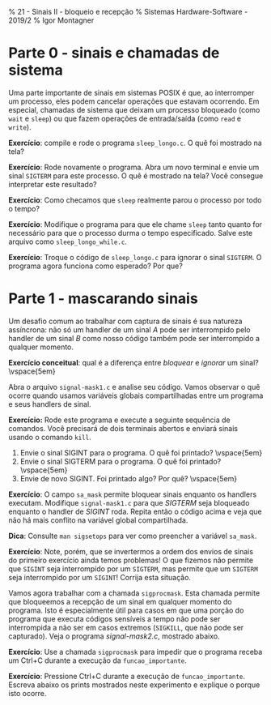 % 21 - Sinais II - bloqueio e recepção 
% Sistemas Hardware-Software - 2019/2
% Igor Montagner

# Parte 0 - sinais e chamadas de sistema

Uma parte importante de sinais em sistemas POSIX é que, ao interromper um processo, eles podem cancelar operações que estavam ocorrendo. Em especial, chamadas de sistema que deixam um processo bloqueado (como `wait` e `sleep`) ou que fazem operações de entrada/saída (como `read` e `write`). 

**Exercício**: compile e rode o programa `sleep_longo.c`. O quê foi mostrado na tela?

**Exercício**: Rode novamente o programa. Abra um novo terminal e envie um sinal `SIGTERM` para este processo. O quê é mostrado na tela? Você consegue interpretar este resultado?

**Exercício**: Como checamos que `sleep` realmente parou o processo por todo o tempo?

**Exercício**: Modifique o programa para que ele chame `sleep` tanto quanto for necessário para que o processo durma o tempo especificado. Salve este arquivo como `sleep_longo_while.c`.

**Exercício**: Troque o código de `sleep_longo.c` para ignorar o sinal `SIGTERM`. O programa agora funciona como esperado? Por que?

# Parte 1 - mascarando sinais

Um desafio comum ao trabalhar com captura de sinais é sua natureza 
assíncrona: não só um handler de um sinal *A* pode ser interrompido pelo
handler de um sinal *B* como nosso código também pode ser interrompido
a qualquer momento. 

**Exercício conceitual**: qual é a diferença entre *bloquear* e *ignorar* um sinal? \vspace{5em}

Abra o arquivo `signal-mask1.c` e analise seu código. Vamos observar o quê ocorre
quando usamos variáveis globais compartilhadas entre um programa e seus handlers de
sinal. 

**Exercício:** Rode este programa e execute a seguinte sequência de comandos. Você precisará de dois terminais abertos e enviará sinais usando o comando `kill`. 

1. Envie o sinal SIGINT para o programa. O quê foi printado? \vspace{5em}
1. Envie o sinal SIGTERM para o programa. O quê foi printado? \vspace{5em}
1. Envie de novo SIGINT. Foi printado algo? Por quê? \vspace{5em}

**Exercício**: O campo `sa_mask` permite bloquear sinais enquanto os handlers
executam. Modifique `signal-mask1.c` para que *SIGTERM* seja bloqueado enquanto o handler de *SIGINT* roda. Repita então o código acima e veja que não há mais conflito na variável global compartilhada. 

**Dica**: Consulte `man sigsetops` para ver como preencher a variável `sa_mask`. 

**Exercício**: Note, porém, que se invertermos a ordem dos envios de sinais do primeiro exercício ainda temos problemas! O que fizemos não permite que `SIGINT` seja interrompido por um `SIGTERM`, mas permite que um `SIGTERM` seja interrompido por um `SIGINT`! Corrija esta situação.

Vamos agora trabalhar com a chamada `sigprocmask`. Esta chamada permite que bloqueemos a recepção de um sinal em qualquer momento do programa. Isto é especialmente útil para casos em que uma porção do programa que executa códigos sensíveis a tempo não pode ser interrompida a não ser em casos extremos (`SIGKILL`, que não pode ser capturado). Veja o programa *signal-mask2.c*, mostrado abaixo.

<div class="include code" id="signal-mask2.c" language="c"></div>

**Exercício**: Use a chamada `sigprocmask` para impedir que o programa receba um Ctrl+C durante a execução da `funcao_importante`. 

**Exercício**: Pressione Ctrl+C durante a execução de `funcao_importante`. Escreva abaixo os prints mostrados neste experimento e explique o porque isto ocorre.
